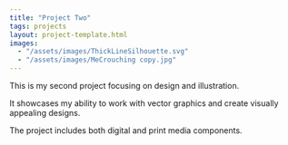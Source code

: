 ```yaml
---
title: "Project Two"
tags: projects
layout: project-template.html
images:
  - "/assets/images/ThickLineSilhouette.svg"
  - "/assets/images/MeCrouching copy.jpg"
---
```


This is my second project focusing on design and illustration.

It showcases my ability to work with vector graphics and create visually appealing designs.

The project includes both digital and print media components.
